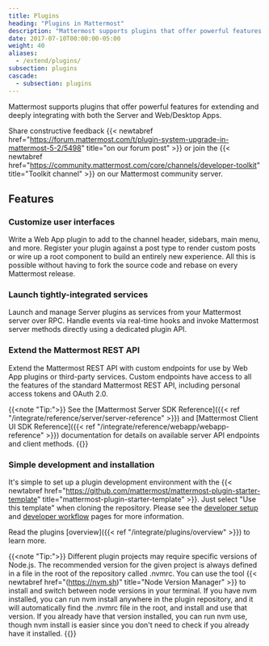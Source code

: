 ```yaml
---
title: Plugins
heading: "Plugins in Mattermost"
description: "Mattermost supports plugins that offer powerful features for extending and deeply integrating with both the Server and Web/Desktop Apps."
date: 2017-07-10T00:00:00-05:00
weight: 40
aliases:
  - /extend/plugins/
subsection: plugins
cascade:
  - subsection: plugins
---
```


Mattermost supports plugins that offer powerful features for extending and deeply integrating with both the Server and Web/Desktop Apps.

Share constructive feedback {{< newtabref href="https://forum.mattermost.com/t/plugin-system-upgrade-in-mattermost-5-2/5498" title="on our forum post" >}} or join the {{< newtabref href="https://community.mattermost.com/core/channels/developer-toolkit" title="Toolkit channel" >}} on our Mattermost community server.

## Features

### Customize user interfaces

Write a Web App plugin to add to the channel header, sidebars, main menu, and more. Register your plugin against a post type to render custom posts or wire up a root component to build an entirely new experience. All this is possible without having to fork the source code and rebase on every Mattermost release.

### Launch tightly-integrated services

Launch and manage Server plugins as services from your Mattermost server over RPC. Handle events via real-time hooks and invoke Mattermost server methods directly using a dedicated plugin API.

### Extend the Mattermost REST API

Extend the Mattermost REST API with custom endpoints for use by Web App plugins or third-party services. Custom endpoints have access to all the features of the standard Mattermost REST API, including personal access tokens and OAuth 2.0.

{{<note "Tip:">}}
See the [Mattermost Server SDK Reference]({{< ref "/integrate/reference/server/server-reference" >}}) and [Mattermost Client UI SDK Reference]({{< ref "/integrate/reference/webapp/webapp-reference" >}}) documentation for details on available server API endpoints and client methods.
{{</note>}}

### Simple development and installation

It's simple to set up a plugin development environment with the {{< newtabref href="https://github.com/mattermost/mattermost-plugin-starter-template" title="mattermost-plugin-starter-template" >}}. Just select "Use this template" when cloning the repository. Please see the [developer setup](https://developers.mattermost.com/integrate/plugins/developer-setup) and [developer workflow](https://developers.mattermost.com/integrate/plugins/developer-workflow) pages for more information.

Read the plugins [overview]({{< ref "/integrate/plugins/overview" >}}) to learn more.

{{<note "Tip:">}}
Different plugin projects may require specific versions of Node.js. The recommended version for the given project is always defined in a file in the root of the repository called .nvmrc. You can use the tool {{< newtabref href="(https://nvm.sh)" title="Node Version Manager" >}} to install and switch between node versions in your terminal. If you have nvm installed, you can run nvm install anywhere in the plugin repository, and it will automatically find the .nvmrc file in the root, and install and use that version. If you already have that version installed, you can run nvm use, though nvm install is easier since you don't need to check if you already have it installed.
{{</note>}}
